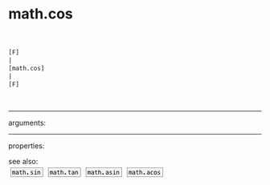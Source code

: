 # math.cos

```


[F]
|
[math.cos]
|
[F]

            
```
---
arguments:


---
properties:


see also:<br>
![math.sin](img/object_math.sin.png)
![math.tan](img/object_math.tan.png)
![math.asin](img/object_math.asin.png)
![math.acos](img/object_math.acos.png)
